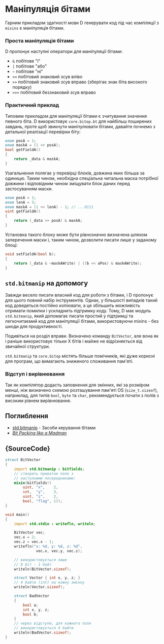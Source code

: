 # Маніпуляція бітами

Гарним прикладом здатності мови D генерувати код під час компіляції з
`mixins` є маніпуляція бітами.

### Проста маніпуляція бітами

D пропонує наступні оператори для маніпуляції бітами:

- `&` побітове "і"
- `|` побітове "або"
- `~` побітове "ні"
- `<<`  побітовий знаковий зсув вліво
- `>>`  побітовий знаковий зсув вправо (зберігає знак біта високого порядку)
- `>>>` побітовий беззнаковий зсув вправо

### Практичний приклад

Типовим прикладом для маніпуляції бітами є зчитування значення певного біта.
D використовує `core.bitop.bt` для найбільш поширених завдань, проте
щоб звикнути маніпулювати бітами, давайте почнемо з детальної реалізації
перевірки біту:

```d
enum posA = 1;
enum maskA = (1 << posA);
bool getFieldA()
{
    return _data & maskA;
}
```

Узагальнення полягає у перевірці блоків, довжина яких більша за одиницю.
Таким чином, необхідна спеціальна читальна маска потрібної довжини
і відповідним чином зміщувати блок даних перед застосуванням маски.

```d
enum posA = 1;
enum lenA = 3;
enum maskA = (1 << lenA) - 1; // ...0111
uint getFieldA()
{
    return (_data >> posA) & maskA;
}
```

Установка такого блоку може бути рівнозначно визначена шляхом
заперечення маски і, таким чином, дозволити писати лише у заданому блоці:

```d
void setFieldA(bool b);
{
    return (_data & ~maskAWrite) | ((b << aPos) & maskAWrite);
}
```

## `std.bitmanip` на допомогу

Завжди весело писати власний код для роботи з бітами, і D пропонує для
цього повний набір інструментів. Однак, у більшості випадків такий код
доведеться постійно копіювати, а це збільшить можливість отримати
помилки і ускладнить підтримку коду. Тому, D має модуль `std.bitmanip`,
який допомагає писати простий у підтримці та легкочитаємий код для
маніпуляції бітами, використовуючи mixins - без шкоди для продуктивності.

Подивіться на розділ вправи. Визначено команду `BitVector`, але вона
як і раніше використовує тільки X бітів і майже не відрізняється від
звичайної структури.

`std.bitmanip` та `core.bitop` містять більше помічників, які дуже корисні
для програм, що вимагають зниженого споживання пам'яті.

### Відступ і вирівнювання

Так як компілятор додасть заповнення для змінних, які за розміром менші,
ніж визначено схемою розташування пам'яті OS (`size_t.sizeof`), наприклад,
для типів `bool`, `byte` та `char`, рекомендується почати з полів з
високим рівнем вирівнювання.

## Поглиблення

- [std.bitmanip](http://dlang.org/phobos/std_bitmanip.html) - Засоби керування бітами
- [_Bit Packing like a Madman_](http://dconf.org/2016/talks/sechet.html)

## {SourceCode}

```d
struct BitVector
{
    import std.bitmanip : bitfields;
    // створить приватне поле з
    // наступними посередниками:
    mixin(bitfields!(
        uint, "x",    2,
        int,  "y",    3,
        uint, "z",    2,
        bool, "flag", 1));
}

void main()
{
    import std.stdio : writefln, writeln;

    BitVector vec;
    vec.x = 2;
    vec.z = vec.x - 1;
    writefln("x: %d, y: %d, z: %d",
              vec.x, vec.y, vec.z);

    // використовується лише
    // 8 біт - 1 байт
    writeln(BitVector.sizeof);

    struct Vector { int x, y, z; }
    // 4 байти (int) на кожну змінну
    writeln(Vector.sizeof);

    struct BadVector
    {
        bool a;
        int x, y, z;
        bool b;
    }
    // через відступи, для кожного поля
	// використовується 4 байти
    writeln(BadVector.sizeof);
}
```
